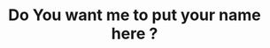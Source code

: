 ---
title : "Do You want me to put your name here ?"
# full screen navigation
first_name : "Lasny"
last_name : ".S."
bg_image : "images/backgrounds/paradise.png"
# animated text loop
occupations:
- "Keep That Heart Open"
- "Biasa aja"
- "<3 you"

# slider background image loop
slider_images:
- "images/slider/you2.jpg"
- "images/slider/you2.jpg"
- "images/slider/you3.png"

# button
button:
  enable : true
  label : "Hi:)"
  link : "#"


# custom style
custom_class: "" 
custom_attributes: "" 
custom_css: ""

---